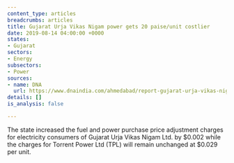 ```yaml
---
content_type: articles
breadcrumbs: articles
title: Gujarat Urja Vikas Nigam power gets 20 paise/unit costlier
date: 2019-08-14 04:00:00 +0000
states:
- Gujarat
sectors:
- Energy
subsectors:
- Power
sources:
- name: DNA
  url: https://www.dnaindia.com/ahmedabad/report-gujarat-urja-vikas-nigam-power-gets-20-paiseunit-costlier-2779017
details: []
is_analysis: false

---
```

The state increased the fuel and power purchase price adjustment charges for electricity consumers of Gujarat Urja Vikas Nigam Ltd. by $0.002 while the charges for Torrent Power Ltd (TPL) will remain unchanged at $0.029 per unit.